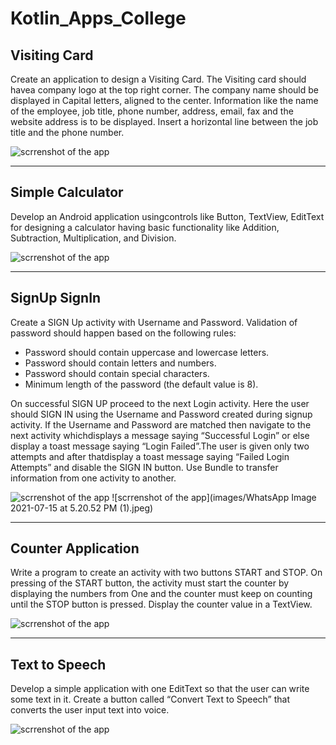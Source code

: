 # Kotlin_Apps_College

## Visiting Card
Create an application to design a Visiting Card. The Visiting card should havea company logo at the top right corner. The company name should be displayed in Capital letters, aligned to the center. Information like the name of the employee, job title, phone number, address, email, fax and the website address is to be displayed. Insert a horizontal line between the job title and the phone number.

<img align="center" src="images/visitingCard.PNG" alt="scrrenshot of the app">

-------------------------------------------------------------------------------------------------------------------------------------------

## Simple Calculator
Develop an Android application usingcontrols like Button, TextView, EditText for designing a calculator having basic functionality like Addition, Subtraction, Multiplication, and Division.

![scrrenshot of the app](images/calculator.PNG)

--------------------------------------------------------------------------------------------

## SignUp SignIn
Create a SIGN Up activity with Username and Password. Validation of password should happen
based on the following rules:
 - Password should contain uppercase and lowercase letters.
 - Password should contain letters and numbers.
 - Password should contain special characters.
 - Minimum length of the password (the default value is 8).

On successful SIGN UP proceed to the next Login activity. Here the user should SIGN IN using
the Username and Password created during signup activity. If the Username and Password are
matched then navigate to the next activity whichdisplays a message saying “Successful Login” or
else display a toast message saying “Login Failed”.The user is given only two attempts and after
thatdisplay a toast message saying “Failed Login Attempts” and disable the SIGN IN button. Use
Bundle to transfer information from one activity to another.

![scrrenshot of the app](images/signUp.PNG) ![scrrenshot of the app](images/WhatsApp Image 2021-07-15 at 5.20.52 PM (1).jpeg)

-------------------------------------------------------------------------------------------------------------------------

## Counter Application
Write a program to create an activity with two buttons START and STOP. On pressing of the START button, the activity must start the counter by displaying the numbers from
One and the counter must keep on counting until the STOP button is pressed. Display the counter value in a TextView.

![scrrenshot of the app](images/counter.PNG)

--------------------------------------------------------------------------------------------

## Text to Speech
Develop a simple application with one EditText so that the user can write some text in it. Create a button called “Convert Text to Speech” that converts the user input text into voice.

![scrrenshot of the app](images/texttospeech.PNG)
